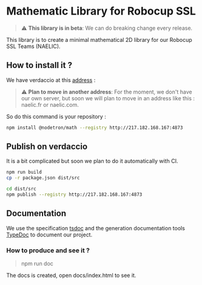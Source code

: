 # Mathematic Library for Robocup SSL

> :warning: **This library is in beta**: We can do breaking change every release.

This library is to create a minimal mathematical 2D library for our Robocup SSL Teams (NAELIC).

## How to install it ?

We have verdaccio at this [address](http://217.182.168.167:4873) :

> :warning: **Plan to move in another address**: For the moment, we don't have our own server, but soon we will plan to move in an address like this : naelic.fr or naelic.com.

So do this command is your repository :
```bash
npm install @nodetron/math --registry http://217.182.168.167:4873
```

## Publish on verdaccio

It is a bit complicated but soon we plan to do it automatically with CI.

```bash
npm run build
cp -r package.json dist/src

cd dist/src
npm publish --registry http://217.182.168.167:4873
```

## Documentation

We use the specification [tsdoc](https://tsdoc.org/) and the generation documentation tools [TypeDoc](https://typedoc.org/) to document our project.

### How to produce and see it ?

> npm run doc

The docs is created, open docs/index.html to see it.
